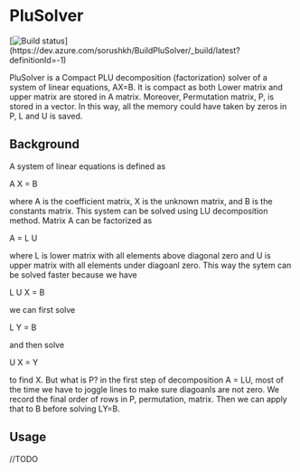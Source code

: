 # PluSolver

[![Build status](https://dev.azure.com/sorushkh/BuildPluSolver/_apis/build/status/BuildPluSolver-ASP.NET%20Core%20(.NET%20Framework)-CI)](https://dev.azure.com/sorushkh/BuildPluSolver/_build/latest?definitionId=-1)


PluSolver is a Compact PLU decomposition (factorization) solver of a system of linear equations, AX=B. 
It is compact as both Lower matrix and upper matrix are stored in A matrix. Moreover, Permutation matrix, P, is stored in a vector. 
In this way, all the memory could have taken by zeros in P, L and U is saved. 

## Background

A system of linear equations is defined as 

A X = B 

where A is the coefficient matrix, X is the unknown matrix, and B is the constants matrix. This system can be solved using LU decomposition method. Matrix A can be factorized as 

A = L U 

where L is lower matrix with all elements above diagonal zero and U is upper matrix with all elements under diagoanl zero. This way the sytem can be solved faster because we have

L U X = B

we can first solve

L Y = B

and then solve

U X = Y

to find X. But what is P? in the first step of decomposition A = LU, most of the time we have to joggle lines to make sure diagoanls are not zero. We record the final order of rows in P, permutation, matrix. Then we can apply that to B before solving LY=B.  

## Usage

//TODO



